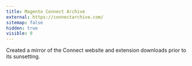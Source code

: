 ```yaml
---
title: Magento Connect Archive
external: https://connectarchive.com/
sitemap: false
hidden: true
visible: 0
---
```

Created a mirror of the Connect website and extension downloads prior to its sunsetting.

